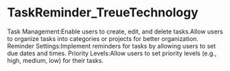 # TaskReminder_TreueTechnology
Task Management:Enable users to create, edit, and delete tasks.Allow users to organize tasks into categories or projects for better organization.
Reminder Settings:Implement reminders for tasks by allowing users to set due dates and times.
Priority Levels:Allow users to set priority levels (e.g., high, medium, low) for their tasks.



